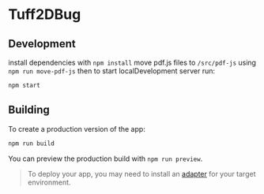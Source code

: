 # Tuff2DBug

## Development

install dependencies with `npm install` move pdf.js files to `/src/pdf-js` using `npm run move-pdf-js` then to start localDevelopment server run:

```bash
npm start
```

## Building

To create a production version of the app:

```bash
npm run build
```

You can preview the production build with `npm run preview`.

> To deploy your app, you may need to install an [adapter](https://kit.svelte.dev/docs/adapters) for your target environment.
